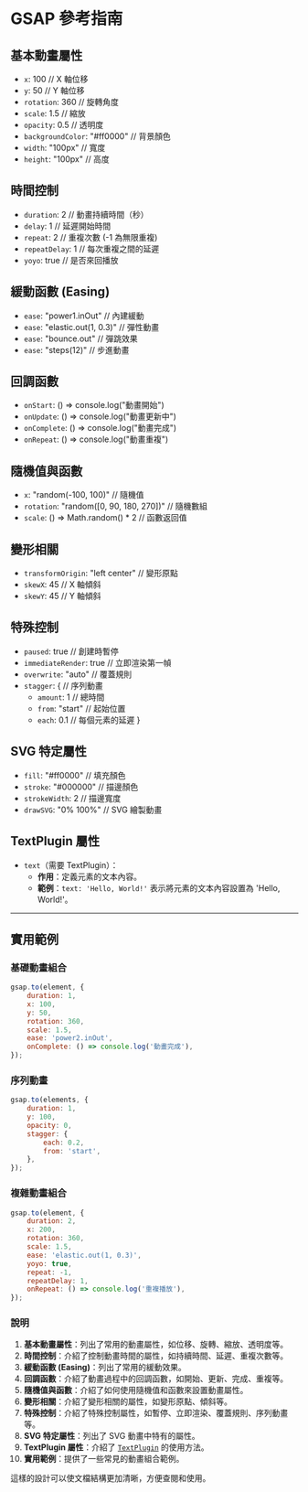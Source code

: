# GSAP 參考指南

## 基本動畫屬性

-   `x`: 100 // X 軸位移
-   `y`: 50 // Y 軸位移
-   `rotation`: 360 // 旋轉角度
-   `scale`: 1.5 // 縮放
-   `opacity`: 0.5 // 透明度
-   `backgroundColor`: "#ff0000" // 背景顏色
-   `width`: "100px" // 寬度
-   `height`: "100px" // 高度

## 時間控制

-   `duration`: 2 // 動畫持續時間（秒）
-   `delay`: 1 // 延遲開始時間
-   `repeat`: 2 // 重複次數 (-1 為無限重複)
-   `repeatDelay`: 1 // 每次重複之間的延遲
-   `yoyo`: true // 是否來回播放

## 緩動函數 (Easing)

-   `ease`: "power1.inOut" // 內建緩動
-   `ease`: "elastic.out(1, 0.3)" // 彈性動畫
-   `ease`: "bounce.out" // 彈跳效果
-   `ease`: "steps(12)" // 步進動畫

## 回調函數

-   `onStart`: () => console.log("動畫開始")
-   `onUpdate`: () => console.log("動畫更新中")
-   `onComplete`: () => console.log("動畫完成")
-   `onRepeat`: () => console.log("動畫重複")

## 隨機值與函數

-   `x`: "random(-100, 100)" // 隨機值
-   `rotation`: "random([0, 90, 180, 270])" // 隨機數組
-   `scale`: () => Math.random() \* 2 // 函數返回值

## 變形相關

-   `transformOrigin`: "left center" // 變形原點
-   `skewX`: 45 // X 軸傾斜
-   `skewY`: 45 // Y 軸傾斜

## 特殊控制

-   `paused`: true // 創建時暫停
-   `immediateRender`: true // 立即渲染第一幀
-   `overwrite`: "auto" // 覆蓋規則
-   `stagger`: { // 序列動畫
    -   `amount`: 1 // 總時間
    -   `from`: "start" // 起始位置
    -   `each`: 0.1 // 每個元素的延遲
        }

## SVG 特定屬性

-   `fill`: "#ff0000" // 填充顏色
-   `stroke`: "#000000" // 描邊顏色
-   `strokeWidth`: 2 // 描邊寬度
-   `drawSVG`: "0% 100%" // SVG 繪製動畫

## TextPlugin 屬性

-   `text`（需要 TextPlugin）：
    -   **作用**：定義元素的文本內容。
    -   **範例**：`text: 'Hello, World!'` 表示將元素的文本內容設置為 'Hello, World!'。

---

## 實用範例

### 基礎動畫組合

```javascript
gsap.to(element, {
    duration: 1,
    x: 100,
    y: 50,
    rotation: 360,
    scale: 1.5,
    ease: 'power2.inOut',
    onComplete: () => console.log('動畫完成'),
});
```

### 序列動畫

```javascript
gsap.to(elements, {
    duration: 1,
    y: 100,
    opacity: 0,
    stagger: {
        each: 0.2,
        from: 'start',
    },
});
```

### 複雜動畫組合

```javascript
gsap.to(element, {
    duration: 2,
    x: 200,
    rotation: 360,
    scale: 1.5,
    ease: 'elastic.out(1, 0.3)',
    yoyo: true,
    repeat: -1,
    repeatDelay: 1,
    onRepeat: () => console.log('重複播放'),
});
```

### 說明

1. **基本動畫屬性**：列出了常用的動畫屬性，如位移、旋轉、縮放、透明度等。
2. **時間控制**：介紹了控制動畫時間的屬性，如持續時間、延遲、重複次數等。
3. **緩動函數 (Easing)**：列出了常用的緩動效果。
4. **回調函數**：介紹了動畫過程中的回調函數，如開始、更新、完成、重複等。
5. **隨機值與函數**：介紹了如何使用隨機值和函數來設置動畫屬性。
6. **變形相關**：介紹了變形相關的屬性，如變形原點、傾斜等。
7. **特殊控制**：介紹了特殊控制屬性，如暫停、立即渲染、覆蓋規則、序列動畫等。
8. **SVG 特定屬性**：列出了 SVG 動畫中特有的屬性。
9. **TextPlugin 屬性**：介紹了 [`TextPlugin`](command:_github.copilot.openSymbolFromReferences?%5B%22%22%2C%5B%7B%22uri%22%3A%7B%22scheme%22%3A%22file%22%2C%22authority%22%3A%22%22%2C%22path%22%3A%22%2FUsers%2Fgarylin%2FDesktop%2FGitHub%2Fblog-starter-app%2Fdocs%2Fgsap-reference.md%22%2C%22query%22%3A%22%22%2C%22fragment%22%3A%22%22%7D%2C%22pos%22%3A%7B%22line%22%3A0%2C%22character%22%3A8%7D%7D%5D%2C%221ef9ccc6-5afa-4d07-9915-e1aa8a7fba04%22%5D 'Go to definition') 的使用方法。
10. **實用範例**：提供了一些常見的動畫組合範例。

這樣的設計可以使文檔結構更加清晰，方便查閱和使用。
